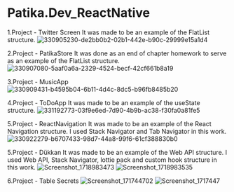 # Patika.Dev_ReactNative

1.Project - Twitter Screen
  It was made to be an example of the FlatList structure.
  ![330905230-de2bb0b2-02b1-442e-b90c-29999e15a1d4](https://github.com/zekiyedogr/Patika.Dev_ReactNative/assets/72526615/1dc5e8c9-67c8-4ec8-8332-a3835c8b1c24)
>
>
>
>
>
>
>
2.Project - PatikaStore
  It was done as an end of chapter homework to serve as an example of the FlatList structure.
  ![330907080-5aaf0a6a-2329-4524-becf-42cf661b8a19](https://github.com/zekiyedogr/Patika.Dev_ReactNative/assets/72526615/131e7eb7-d7de-4edb-86fd-89f84d12a369)
>
>
>
>
>
>
>
3.Project - MusicApp
  ![330909431-b4595b04-6b11-4d4c-8dc5-b96fb8485b20](https://github.com/zekiyedogr/Patika.Dev_ReactNative/assets/72526615/232e2092-ec9c-472c-b245-ad3826dcf7b3)
>
>
>
>
>
>
>
4.Project - ToDoApp
  It was made to be an example of the useState structure.
  ![331192773-03f9e6ed-7d90-4b9b-ac38-f30fa0a81fe5](https://github.com/zekiyedogr/Patika.Dev_ReactNative/assets/72526615/d6eabf3e-80a4-4d30-9eea-b7758baac937)
>
>
>
>
>
>
>
5.Project - ReactNavigation
  It was made to be an example of the React Navigation structure. I used Stack Navigator and Tab Navigator in this work.
  ![330922279-b6707433-98d7-44a8-99f6-61cf388830b0](https://github.com/zekiyedogr/Patika.Dev_ReactNative/assets/72526615/2f1f1ef0-f393-4f4b-923b-d69f70f47839)
>
>
>
>
>
>
>
5.Project - Dükkan
  It was made to be an example of the Web API structure. I used Web API, Stack Navigator, lottie pack and custom hook structure in this work.
  ![Screenshot_1718983473](https://github.com/zekiyedogr/Patika.Dev_ReactNative/assets/72526615/ae846354-ecd0-4ecb-a762-f751a9f9c36b)
  ![Screenshot_1718983535](https://github.com/zekiyedogr/Patika.Dev_ReactNative/assets/72526615/f5b0df3e-6b16-48cb-a1da-5697afdc7969)

>
>
>
>
>
>
>
6.Project - Table Secrets
  ![Screenshot_171744702](https://github.com/zekiyedogr/Patika.Dev_ReactNative/assets/72526615/36e15f86-b1c1-45ee-99ca-a1d907df586e)
  ![Screenshot_1717447](https://github.com/zekiyedogr/Patika.Dev_ReactNative/assets/72526615/6d934033-a93c-434a-a483-c16c464ae735)




